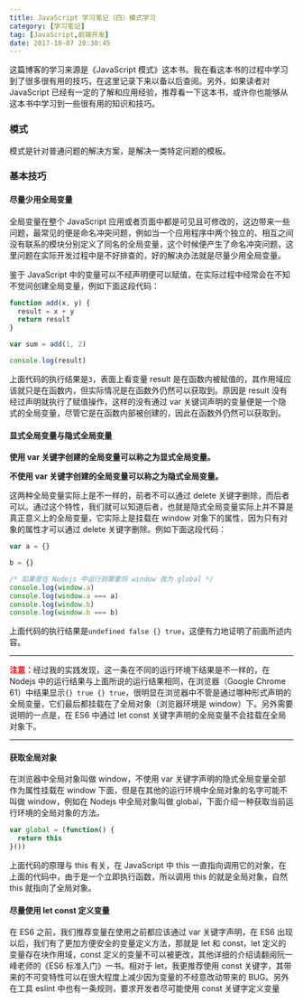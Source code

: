 ```yaml
---
title: JavaScript 学习笔记（四）模式学习
category: [学习笔记]
tag: [JavaScript,前端开发]
date: 2017-10-07 20:30:45
---
```


这篇博客的学习来源是《JavaScript 模式》这本书。我在看这本书的过程中学习到了很多很有用的技巧，在这里记录下来以备以后查阅。另外，如果读者对 JavaScript 已经有一定的了解和应用经验，推荐看一下这本书，或许你也能够从这本书中学习到一些很有用的知识和技巧。<!--more-->

### 模式

模式是针对普通问题的解决方案，是解决一类特定问题的模板。

### 基本技巧

#### 尽量少用全局变量

全局变量在整个 JavaScript 应用或者页面中都是可见且可修改的，这边带来一些问题，最常见的便是命名冲突问题，例如当一个应用程序中两个独立的、相互之间没有联系的模块分别定义了同名的全局变量，这个时候便产生了命名冲突问题，这里问题在实际开发过程中是不好排查的，好的解决办法就是尽量少用全局变量。

鉴于 JavaScript 中的变量可以不经声明便可以赋值，在实际过程中经常会在不知不觉间创建全局变量，例如下面这段代码：

``` javascript
function add(x, y) {
  result = x + y
  return result
}

var sum = add(1, 2)

console.log(result)
```

上面代码的执行结果是`3`，表面上看变量 result 是在函数内被赋值的，其作用域应该就只是在函数内，但实际情况是在函数外仍然可以获取到。原因是 result 没有经过声明就执行了赋值操作，这样的没有通过 var 关键词声明的变量便是一个隐式的全局变量，尽管它是在函数内部被创建的，因此在函数外仍然可以获取到。

#### 显式全局变量与隐式全局变量

**使用 var 关键字创建的全局变量可以称之为显式全局变量。**

**不使用 var 关键字创建的全局变量可以称之为隐式全局变量。**

这两种全局变量实际上是不一样的，前者不可以通过 delete 关键字删除，而后者可以。通过这个特性，我们就可以知道后者，也就是隐式全局变量实际上并不算是真正意义上的全局变量，它实际上是挂载在 window 对象下的属性，因为只有对象的属性才可以通过 delete 关键字删除。例如下面这段代码：

``` javascript
var a = {}

b = {}

/* 如果是在 Nodejs 中运行则需要将 window 改为 global */
console.log(window.a)
console.log(window.a === a)
console.log(window.b)
console.log(window.b === b)
```

上面代码的执行结果是`undefined false {} true`，这便有力地证明了前面所述内容。

___
<span style="color: red; font-weight: bold">注意：</span>经过我的实践发现，这一条在不同的运行环境下结果是不一样的，在 Nodejs 中的运行结果与上面所说的运行结果相同，在浏览器（Google Chrome 61）中结果显示`{} true {} true`，很明显在浏览器中不管是通过哪种形式声明的全局变量，它们最后都挂载在了全局对象（浏览器环境是 window）下。另外需要说明的一点是，在 ES6 中通过 let const 关键字声明的全局变量不会挂载在全局对象下。
___

#### 获取全局对象

在浏览器中全局对象叫做 window，不使用 var 关键字声明的隐式全局变量全部作为属性挂载在 window 下面，但是在其他的运行环境中全局对象的名字可能不叫做 window，例如在 Nodejs 中全局对象叫做 global，下面介绍一种获取当前运行环境的全局对象的方法。

``` javascript
var global = (function() {
  return this
}())
```

上面代码的原理与 this 有关，在 JavaScript 中 this 一直指向调用它的对象，在上面的代码中，由于是一个立即执行函数，所以调用 this 的就是全局对象，自然 this 就指向了全局对象。

#### 尽量使用 let const 定义变量

在 ES6 之前，我们推荐变量在使用之前都应该通过 var 关键字声明，在 ES6 出现以后，我们有了更加方便安全的变量定义方法，那就是 let 和 const，let 定义的变量存在块作用域，const 定义的变量不可以被更改，其他详细的介绍请翻阅阮一峰老师的《ES6 标准入门》一书。相对于 let，我更推荐使用 const 关键字，其带来的不可变特性可以在很大程度上减少因为变量的不经意改动带来的 BUG。另外在工具 eslint 中也有一条规则，要求开发者尽可能使用 const 关键字定义变量











